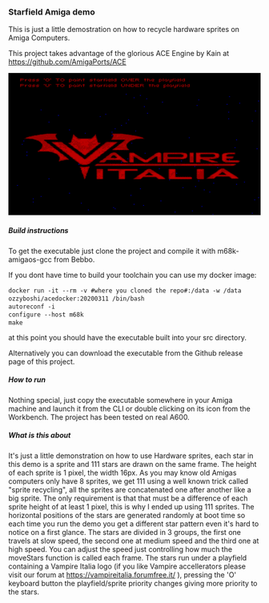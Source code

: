 ### Starfield Amiga demo
This is just a little demostration on how to recycle hardware sprites on Amiga Computers. 

This project takes advantage of the glorious ACE Engine by Kain at https://github.com/AmigaPorts/ACE

![starfield.md](starfield.png)

##### Build instructions

To get the executable just clone the project and compile it with m68k-amigaos-gcc from Bebbo. 

If you dont have time to build your toolchain you can use my docker image:

```
docker run -it --rm -v #where you cloned the repo#:/data -w /data ozzyboshi/acedocker:20200311 /bin/bash
autoreconf -i
configure --host m68k
make
```

at this point you should have the executable built into your src directory.

Alternatively you can download the executable from the Github release page of this project.

##### How to run
Nothing special, just copy the executable somewhere in your Amiga machine and launch it from the CLI or double clicking on its icon from the Workbench. 
The project has been tested on real A600. 

##### What is this about
It's just a little demonstration on how to use Hardware sprites, each star in this demo is a sprite and 111 stars are drawn on the same frame. 
The height of each sprite is 1 pixel, the width 16px. 
As you may know old Amigas computers only have 8 sprites, we get 111 using a well known trick called "sprite recycling", all the sprites are concatenated one after another like a big sprite. 
The only requirement is that that must be a difference of each sprite height of at least 1 pixel, this is why I ended up using 111 sprites. 
The horizontal positions of the stars are generated randomly at boot time so each time you run the demo you get a different star pattern even it's hard to notice on a first glance. 
The stars are divided in 3 groups, the first one travels at slow speed, the second one at medium speed and the third one at high speed. You can adjust the speed just controlling how much the moveStars function is called each frame. 
The stars run under a playfield containing a Vampire Italia logo (if you like Vampire accellerators please visit our forum at https://vampireitalia.forumfree.it/ ), pressing the 'O' keyboard button the playfield/sprite priority changes giving more priority to the stars.
